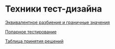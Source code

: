 # Техники тест-дизайна
[Эквивалентное разбиение и граничные значения](https://docs.google.com/spreadsheets/d/15jS5CGPr6zR9VPYzEgLHLOCfTQSu6cdgf0gLOQD82KI/edit?usp=sharing)

[Попарное тестирование](https://docs.google.com/spreadsheets/d/1Cx0WBO8YrbP_PXpSVmtPmvDcRrT_xXEO7F9uijQI8Qk/edit?usp=sharing)

[Таблица принятия решений](https://docs.google.com/spreadsheets/d/1-nrRZx78Qmlkw9b2BRn2CWrUqOtUD1_j_eKVZJzfmKQ/edit?usp=sharing)
